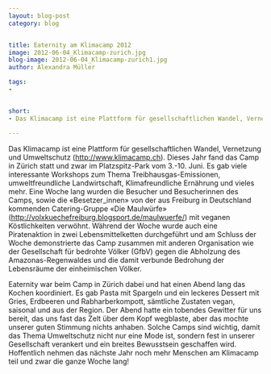 ```yaml
---
layout: blog-post
category: blog


title: Eaternity am Klimacamp 2012
image: 2012-06-04_Klimacamp-zurich.jpg
blog-image: 2012-06-04_Klimacamp-zurich1.jpg
author: Alexandra Müller

tags:
-


short:
- Das Klimacamp ist eine Plattform für gesellschaftlichen Wandel, Vernetzung und Umweltschutz (http://www.klimacamp.ch). Dieses Jahr fand das Camp in Zürich statt und zwar im Platzspitz-Park vom 3.-10. Juni.

---
```




Das Klimacamp ist eine Plattform für gesellschaftlichen Wandel, Vernetzung und Umweltschutz (http://www.klimacamp.ch). Dieses Jahr fand das Camp in Zürich statt und zwar im Platzspitz-Park vom 3.-10. Juni. Es gab viele interessante Workshops zum Thema Treibhausgas-Emissionen, umweltfreundliche Landwirtschaft, Klimafreundliche Ernährung und vieles mehr. Eine Woche lang wurden die Besucher und Besucherinnen des Camps, sowie die «Besetzer_innen» von der aus Freiburg in Deutschland kommenden Catering-Gruppe «Die Maulwürfe» (http://volxkuechefreiburg.blogsport.de/maulwuerfe/) mit veganen Köstlichkeiten verwöhnt. Während der Woche wurde auch eine Piratenaktion in zwei Lebensmittelketten durchgeführt und am Schluss der Woche demonstrierte das Camp zusammen mit anderen Organisation wie der Gesellschaft für bedrohte Völker (GfbV) gegen die Abholzung des Amazonas-Regenwaldes und die damit verbunde Bedrohung der Lebensräume der einheimischen Völker.

Eaternity war beim Camp in Zürich dabei und hat einen Abend lang das Kochen koordiniert. Es gab Pasta mit Spargeln und ein leckeres Dessert mit Gries, Erdbeeren und Rabharberkompott, sämtliche Zustaten vegan, saisonal und aus der Region. Der Abend hatte ein tobendes Gewitter für uns bereit, das uns fast das Zelt über dem Kopf wegblaste, aber das mochte unserer guten Stimmung nichts anhaben. 
Solche Camps sind wichtig, damit das Thema Umweltschutz nicht nur eine Mode ist, sondern fest in unserer Gesellschaft verankert und ein breites Bewusstsein geschaffen wird. Hoffentlich nehmen das nächste Jahr noch mehr Menschen am Klimacamp teil und zwar die ganze Woche lang!

